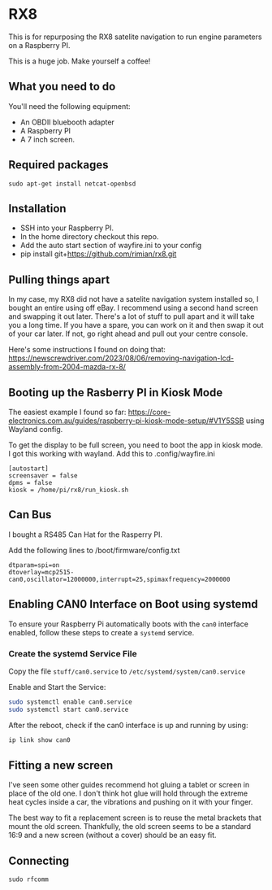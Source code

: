 # RX8

This is for repurposing the RX8 satelite navigation to run engine parameters on a Raspberry PI.

This is a huge job. Make yourself a coffee!

## What you need to do

You'll need the following equipment:

* An OBDII bluebooth adapter
* A Raspberry PI
* A 7 inch screen.

## Required packages

```
sudo apt-get install netcat-openbsd
```

## Installation

* SSH into your Raspberry PI.
* In the home directory checkout this repo.
* Add the auto start section of wayfire.ini to your config
* pip install git+https://github.com/rimian/rx8.git

## Pulling things apart

In my case, my RX8 did not have a satelite navigation system installed so, I bought an entire using off eBay. I recommend using a second hand screen and swapping it out later. There's a lot of stuff to pull apart and it will take you a long time. If you have a spare, you can work on it and then swap it out of your car later. If not, go right ahead and pull out your centre console.

Here's some instructions I found on doing that: https://newscrewdriver.com/2023/08/06/removing-navigation-lcd-assembly-from-2004-mazda-rx-8/

## Booting up the Rasberry PI in Kiosk Mode

The easiest example I found so far: https://core-electronics.com.au/guides/raspberry-pi-kiosk-mode-setup/#V1Y5SSB using Wayland config.

To get the display to be full screen, you need to boot the app in kiosk mode. I got this working with wayland. Add this to .config/wayfire.ini

```
[autostart]
screensaver = false
dpms = false
kiosk = /home/pi/rx8/run_kiosk.sh
```

## Can Bus

I bought a RS485 Can Hat for the Rasperry PI.

Add the following lines to /boot/firmware/config.txt

```
dtparam=spi=on
dtoverlay=mcp2515-can0,oscillator=12000000,interrupt=25,spimaxfrequency=2000000
```

## Enabling CAN0 Interface on Boot using systemd

To ensure your Raspberry Pi automatically boots with the `can0` interface enabled, follow these steps to create a `systemd` service.

### Create the systemd Service File

Copy the file `stuff/can0.service` to `/etc/systemd/system/can0.service`

Enable and Start the Service:

```bash
sudo systemctl enable can0.service
sudo systemctl start can0.service
```

After the reboot, check if the can0 interface is up and running by using:

```bash
ip link show can0
```

## Fitting a new screen

I've seen some other guides recommend hot gluing a tablet or screen in place of the old one. I don't think hot glue will hold through the extreme heat cycles inside a car, the vibrations and pushing on it with your finger.

The best way to fit a replacement screen is to reuse the metal brackets that mount the old screen. Thankfully, the old screen seems to be a standard 16:9 and a new screen (without a cover) should be an easy fit.

## Connecting

```sudo rfcomm```

